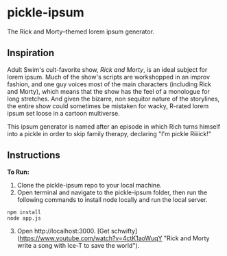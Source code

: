 # pickle-ipsum
The Rick and Morty–themed lorem ipsum generator.

## Inspiration
Adult Swim's cult-favorite show, *Rick and Morty*, is an ideal subject for lorem ipsum. Much of the show's scripts are workshopped in an improv fashion, and one guy voices most of the main characters (including Rick and Morty), which means that the show has the feel of a monologue for long stretches. And given the bizarre, non sequitor nature of the storylines, the entire show could sometimes be mistaken for wacky, R-rated lorem ipsum set loose in a cartoon multiverse.

This ipsum generator is named after an episode in which Rich turns himself into a pickle in order to skip family therapy, declaring "I'm pickle Riiiick!"

## Instructions

**To Run:**
1. Clone the pickle-ipsum repo to your local machine.
2. Open terminal and navigate to the pickle-ipsum folder, then run the following commands to install node locally and run the local server. 

```
npm install
node app.js
```

3. Open http://localhost:3000. [Get schwifty] (https://www.youtube.com/watch?v=4ctK1aoWuqY "Rick and Morty write a song with Ice-T to save the world").
